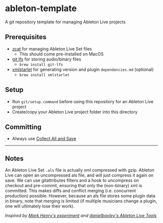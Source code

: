 # ableton-template
A git repository template for managing Ableton Live projects

## Prerequisites
- [zcat](https://linux.die.net/man/1/zcat) for managing Ableton Live Set files
    - This should come pre-installed on MacOS
- [git lfs](https://git-lfs.com/) for storing audio/binary files
    - `brew install git-lfs`
- [xmlstarlet](https://xmlstar.sourceforge.net/download.php) for generating version and plugin `dependencies.md` (optional)
    - `brew install xmlstarlet`

## Setup
- Run `git/setup.command` before using this repository for an Ableton Live project
- Create/copy your Ableton Live project folder into this directory

## Committing
- Always use [Collect All and Save](https://help.ableton.com/hc/en-us/articles/209775645-Collect-All-and-Save)

---

## Notes

An Ableton Live Set `.als` file is actually xml compressed with gzip. Ableton Live can open an uncompressed als file, and will just compress it again on save. We can use gitattributes filters and a hook to uncompress on checkout and pre-commit, ensuring that only the (non-binary) xml is committed. This makes diffs and conflict merging (i.e. concurrent production) possible. However, because an als file stores some plugin data in binary, note that merging is limited (if multiple musicians change a plugin, one will ultimately lose their work).

_Inspired by [Mark Henry's experiment](https://medium.com/@mark_henry/ableton-live-git-a-match-made-in-someplace-or-the-great-ableton-git-experiment-5a20dfe2734c) and [danielbayley's Ableton Live Tools](https://github.com/danielbayley/Ableton-Live-tools)_
